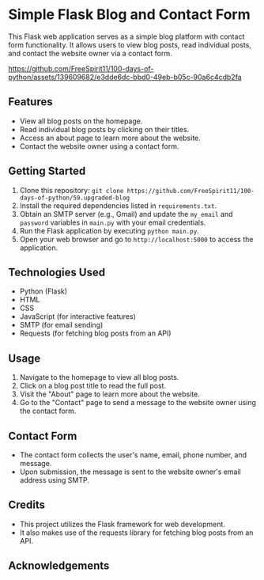 # Simple Flask Blog and Contact Form

This Flask web application serves as a simple blog platform with contact form functionality. It allows users to view blog posts, read individual posts, and contact the website owner via a contact form.

https://github.com/FreeSpirit11/100-days-of-python/assets/139609682/e3dde6dc-bbd0-49eb-b05c-90a6c4cdb2fa

## Features

- View all blog posts on the homepage.
- Read individual blog posts by clicking on their titles.
- Access an about page to learn more about the website.
- Contact the website owner using a contact form.

## Getting Started

1. Clone this repository: `git clone https://github.com/FreeSpirit11/100-days-of-python/59.upgraded-blog`
2. Install the required dependencies listed in `requirements.txt`.
3. Obtain an SMTP server (e.g., Gmail) and update the `my_email` and `password` variables in `main.py` with your email credentials.
4. Run the Flask application by executing `python main.py`.
5. Open your web browser and go to `http://localhost:5000` to access the application.

## Technologies Used

- Python (Flask)
- HTML
- CSS
- JavaScript (for interactive features)
- SMTP (for email sending)
- Requests (for fetching blog posts from an API)

## Usage

1. Navigate to the homepage to view all blog posts.
2. Click on a blog post title to read the full post.
3. Visit the "About" page to learn more about the website.
4. Go to the "Contact" page to send a message to the website owner using the contact form.

## Contact Form

- The contact form collects the user's name, email, phone number, and message.
- Upon submission, the message is sent to the website owner's email address using SMTP.

## Credits

- This project utilizes the Flask framework for web development.
- It also makes use of the requests library for fetching blog posts from an API.

## Acknowledgements

